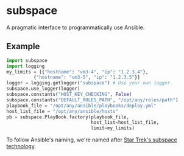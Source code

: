 subspace
========

A pragmatic interface to programmatically use Ansible. 

## Example

```python
import subspace
import logging
my_limits = [{"hostname": "vm3-4", "ip": "1.2.3.4"},
	      {"hostname": "vm3-5", "ip": "1.2.3.5"}]
logger = logging.getlogger("subspace") # Use your own logger.
subspace.use_logger(logger)
subspace.constants("HOST_KEY_CHECKING", False)
subspace.constants("DEFAULT_ROLES_PATH", "/opt/any/roles/path")
playbook_file = "/opt/any/ansible/playbooks/deploy.yml"
host_list_file = "/opt/any/ansible/hosts"
pb = subspace.PlayBook.factory(playbook_file,
                               host_list=host_list_file,
                               limit=my_limits)
```

To follow Ansible's naming, we're named after [Star Trek's subspace technology](http://en.wikipedia.org/wiki/Technology_in_Star_Trek#Subspace).
